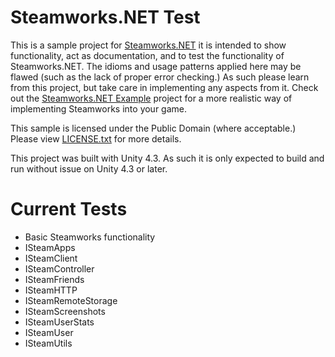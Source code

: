 Steamworks.NET Test
=======

This is a sample project for [Steamworks.NET](https://github.com/rlabrecque/Steamworks.NET) it is intended to show functionality, act as documentation, and to test the functionality of Steamworks.NET.
The idioms and usage patterns applied here may be flawed (such as the lack of proper error checking.) As such please learn from this project, but take care in implementing any aspects from it.
Check out the [Steamworks.NET Example](https://github.com/rlabrecque/Steamworks.NET-Example) project for a more realistic way of implementing Steamworks into your game.

This sample is licensed under the Public Domain (where acceptable.) Please view [LICENSE.txt](https://github.com/rlabrecque/Steamworks.NET-Test/blob/master/LICENSE.txt) for more details.

This project was built with Unity 4.3. As such it is only expected to build and run without issue on Unity 4.3 or later.

Current Tests
=======
* Basic Steamworks functionality
* ISteamApps
* ISteamClient
* ISteamController
* ISteamFriends
* ISteamHTTP
* ISteamRemoteStorage
* ISteamScreenshots
* ISteamUserStats
* ISteamUser
* ISteamUtils
